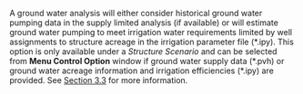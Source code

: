 A ground water analysis will either consider historical ground water pumping data in the supply limited 
analysis (if available) or will estimate ground water pumping to meet irrigation water requirements 
limited by well assignments to structure acreage in the irrigation parameter file (\*.ipy).  This option 
is only available under a *Structure Scenario* and can be selected from **Menu Control Option** window if 
ground water supply data (\*.pvh) or ground water acreage information and irrigation efficiencies (\*.ipy) 
are provided. See [Section 3.3](../ModelDescription/33.md) for more information.